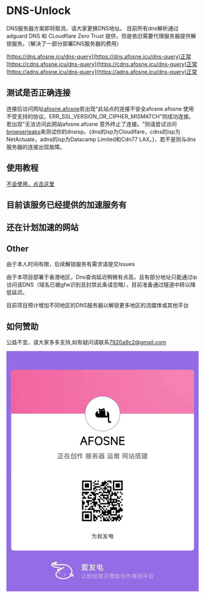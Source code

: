 # DNS-Unlock
  DNS服务器方案即将取消，请大家更换DNS地址。
  目前所有dns解析通过 adguard DNS 和 CLoudflare Zero Trust 提供，但是依旧需要代理服务器提供解锁服务。（解决了一部分部署DNS服务器的费用）


[https://dns.afosne.icu/dns-query](https://dns.afosne.icu/dns-query)正常<br/>
[https://cdns.afosne.icu/dns-query](https://cdns.afosne.icu/dns-query)正常<br/>
[https://adns.afosne.icu/dns-query](https://adns.afosne.icu/dns-query)正常<br/>

## 测试是否正确连接
  连接后访问网址[afosne.afosne](https://afosne.afosne/)若出现“此站点的连接不安全afosne.afosne 使用不受支持的协议。ERR_SSL_VERSION_OR_CIPHER_MISMATCH”则成功连接。若出现"无法访问此网站afosne.afosne 意外终止了连接。"则请尝试访问[browserleaks](https://browserleaks.com/dns)来测试你的dnsisp。{dns的isp为Cloudlfare，cdns的isp为NetActuate，adns的isp为Datacamp Limited和Cdn77 LAX。}，若不是则与dns服务器的连接出现故障。

## 使用教程

[不会使用，点击这里](/tutorial.md)


## 目前该服务已经提供的加速服务有




## 还在计划加速的网站




## Other

由于本人时间有限，后续解锁服务有需求请提交Issues

由于本项目部署于香港地区，Dns查询延迟稍微有点高，且有部分地址只能通过ip访问该DNS（域名已被gfw识别且封禁此条请忽略），目前准备通过隧道中转以降低延迟。

目前项目预计增加不同地区的DNS服务器以解锁更多地区的流媒体或其他平台

## 如何赞助

公益不宜，请大家多多支持,如有疑问请联系[7920a9c2@gmail.com](mailto:7920a9c2@gmail.com) 

![爱发电](/img/afd.jpg)

